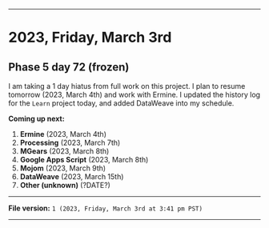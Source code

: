 
***

# 2023, Friday, March 3rd

## Phase 5 day 72 (frozen)

I am taking a 1 day hiatus from full work on this project. I plan to resume tomorrow (2023, March 4th) and work with Ermine. I updated the history log for the `Learn` project today, and added DataWeave into my schedule.

**Coming up next:**

1. **Ermine** (2023, March 4th)
2. **Processing** (2023, March 7th)
3. **MGears** (2023, March 8th)
4. **Google Apps Script** (2023, March 8th)
5. **Mojom** (2023, March 9th)
6. **DataWeave** (2023, March 15th)
7. **Other (unknown)** (?DATE?)

<!-- Today wasn't planned to be a development day for new repositories. I am taking a temporary break from it to work on other projects. If I can gather more languages, I might start phase 4 (2022) earlier. <!-- Work is being done to get the [`Learn`](https://github.com/seanpm2001/Learn/) repository back up to date, as I couldn't keep up in the last 3 days of phase 3 of 2022. The current phase finished yesterday (2022, Tuesday, November 29th) new repositories are expected to start being created at an unknown time in 2022 December. !--> 

<!-- This is the end of phase 4 (2022) of the acceleration project for `seanpm2001/Learn`. !-->

***

**File version:** `1 (2023, Friday, March 3rd at 3:41 pm PST)`

***
